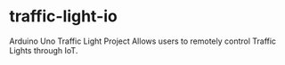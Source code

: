 # traffic-light-io
Arduino Uno Traffic Light Project
Allows users to remotely control Traffic Lights through IoT.
